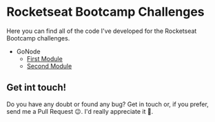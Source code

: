 # Rocketseat Bootcamp Challenges

Here you can find all of the code I've developed for the Rocketseat Bootcamp challenges. 

* GoNode
  * [First Module](gonode/challenge1)
  * [Second Module](gonode/challenge2)

## Get int touch!
Do you have any doubt or found any bug? Get in touch or, if you prefer, send me a Pull Request :wink:. I'd really appreciate it :pray:.